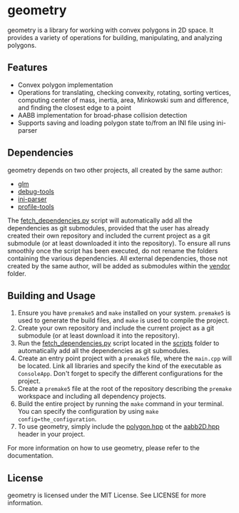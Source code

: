 # geometry

geometry is a library for working with convex polygons in 2D space. It provides a variety of operations for building, manipulating, and analyzing polygons.

## Features

- Convex polygon implementation
- Operations for translating, checking convexity, rotating, sorting vertices, computing center of mass, inertia, area, Minkowski sum and difference, and finding the closest edge to a point
- AABB implementation for broad-phase collision detection
- Supports saving and loading polygon state to/from an INI file using ini-parser

## Dependencies

geometry depends on two other projects, all created by the same author:

- [glm](https://github.com/g-truc/glm)
- [debug-tools](https://github.com/ismawno/debug-tools)
- [ini-parser](https://github.com/ismawno/ini-parser)
- [profile-tools](https://github.com/ismawno/profile-tools)

The [fetch_dependencies.py](https://github.com/ismawno/geometry/scripts/fetch_dependencies.py) script will automatically add all the dependencies as git submodules, provided that the user has already created their own repository and included the current project as a git submodule (or at least downloaded it into the repository). To ensure all runs smoothly once the script has been executed, do not rename the folders containing the various dependencies. All external dependencies, those not created by the same author, will be added as submodules within the [vendor](https://github.com/ismawno/geometry/vendor) folder.

## Building and Usage

1. Ensure you have `premake5` and `make` installed on your system. `premake5` is used to generate the build files, and `make` is used to compile the project.
2. Create your own repository and include the current project as a git submodule (or at least download it into the repository).
3. Run the [fetch_dependencies.py](https://github.com/ismawno/geometry/scripts/fetch_dependencies.py) script located in the [scripts](https://github.com/ismawno/geometry/scripts) folder to automatically add all the dependencies as git submodules.
4. Create an entry point project with a `premake5` file, where the `main.cpp` will be located. Link all libraries and specify the kind of the executable as `ConsoleApp`. Don't forget to specify the different configurations for the project.
5. Create a `premake5` file at the root of the repository describing the `premake` workspace and including all dependency projects.
6. Build the entire project by running the `make` command in your terminal. You can specify the configuration by using `make config=the_configuration`.
7. To use geometry, simply include the [polygon.hpp](https://github.com/ismawno/geometry/include/geo/polygon.hpp) ot the [aabb2D.hpp](https://github.com/ismawno/geometry/include/geo/aabb2D.hpp) header in your project.

For more information on how to use geometry, please refer to the documentation.

## License

geometry is licensed under the MIT License. See LICENSE for more information.

